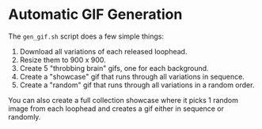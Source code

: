 # Automatic GIF Generation

The `gen_gif.sh` script does a few simple things:

1. Download all variations of each released loophead.
2. Resize them to 900 x 900.
3. Create 5 "throbbing brain" gifs, one for each background.
4. Create a "showcase" gif that runs through all variations in sequence.
5. Create a "random" gif that runs through all variations in a random order.

You can also create a full collection showcase where it picks 1 random image from each loophead and creates a gif either in sequence or randomly.
